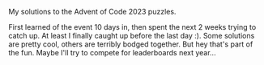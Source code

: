 My solutions to the Advent of Code 2023 puzzles.

First learned of the event 10 days in, then spent the next 2 weeks trying to catch up. At least I finally caught up before the last day :).
Some solutions are pretty cool, others are terribly bodged together. But hey that's part of the fun.
Maybe I'll try to compete for leaderboards next year...
